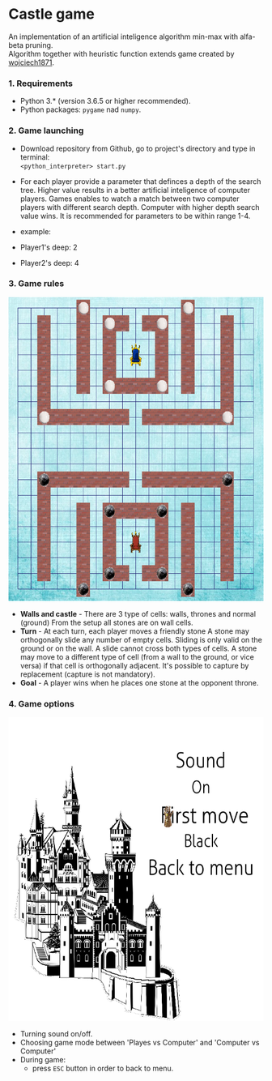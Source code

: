 # Castle game

An implementation of an artificial inteligence algorithm min-max with alfa-beta pruning.  
Algorithm together with heuristic function extends game created by
<a href="https://github.com/wojciech1871/PADPy-PD1">wojciech1871</a>.

### 1. Requirements

* Python 3.* (version 3.6.5 or higher recommended).
* Python packages: `pygame` nad `numpy`.

### 2. Game launching

* Download repository from Github, go to project's directory and type in terminal:  
`<python_interpreter> start.py`

* For each player provide a parameter that definces a depth of the search tree.
 Higher value results in a better artificial inteligence of computer players.
 Games enables to watch a match between two computer players with different search depth.
 Computer with higher depth search value wins.
 It is recommended for parameters to be within range 1-4.

 * example:
 * Player1's deep: 2
 * Player2's deep: 4

### 3. Game rules

<p align="center">
  <img width="600" height="600" src="resources/game-board-example.png">
</p>

* **Walls and castle** - There are 3 type of cells: walls, thrones and normal (ground)
From the setup all stones are on wall cells.
* **Turn** - At each turn, each player moves a friendly stone
A stone may orthogonally slide any number of empty cells.
Sliding is only valid on the ground or on the wall. A slide cannot cross both types of cells.
A stone may move to a different type of cell (from a wall to the ground, or vice versa) if that cell is orthogonally adjacent.
It's possible to capture by replacement (capture is not mandatory).
* **Goal** - A player wins when he places one stone at the opponent throne.

### 4. Game options

<p align="center">
  <img width="600" height="600" src="resources/options-example.png">
</p>

* Turning sound on/off.
* Choosing game mode between 'Playes vs Computer' and 'Computer vs Computer'
* During game:  
    - press `ESC` button in order to back to menu.
